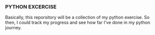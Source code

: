 ### PYTHON EXCERCISE

Basically, this reporsitory will be a collection of my python exercise. So then, I could track my progress and see how far I've done in my python journey. 
  
